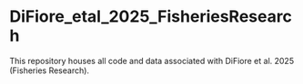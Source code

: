 # DiFiore_etal_2025_FisheriesResearch
This repository houses all code and data associated with DiFiore et al. 2025 (Fisheries Research). 
